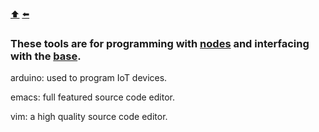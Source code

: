 [:arrow_up:](/PROCESS.md) [:arrow_left:](/HUB.md)

### These tools are for programming with [nodes](/NODE.md) and interfacing with the [base](/HIVE.md).

arduino: used to program IoT devices.

emacs: full featured source code editor.

vim: a high quality source code editor.
